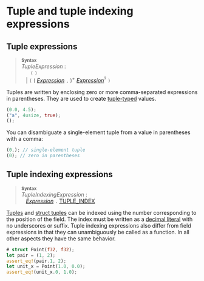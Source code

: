 # Tuple and tuple indexing expressions

## Tuple expressions

> **<sup>Syntax</sup>**\
> _TupleExpression_ :\
> &nbsp;&nbsp; &nbsp;&nbsp; `(` `)`\
> &nbsp;&nbsp; | `(` ( [_Expression_] `,` )<sup>+</sup> [_Expression_]<sup>?</sup> `)`

Tuples are written by enclosing zero or more comma-separated expressions in
parentheses. They are used to create [tuple-typed](types.html#tuple-types)
values.

```rust
(0.0, 4.5);
("a", 4usize, true);
();
```

You can disambiguate a single-element tuple from a value in parentheses with a
comma:

```rust
(0,); // single-element tuple
(0); // zero in parentheses
```

## Tuple indexing expressions

> **<sup>Syntax</sup>**\
> _TupleIndexingExpression_ :\
> &nbsp;&nbsp; [_Expression_] `.` [TUPLE_INDEX]

[Tuples](types.html#tuple-types) and [struct tuples](items/structs.html) can be
indexed using the number corresponding to the position of the field. The index
must be written as a [decimal literal](tokens.html#integer-literals) with no
underscores or suffix. Tuple indexing expressions also differ from field
expressions in that they can unambiguously be called as a function. In all
other aspects they have the same behavior.

```rust
# struct Point(f32, f32);
let pair = (1, 2);
assert_eq!(pair.1, 2);
let unit_x = Point(1.0, 0.0);
assert_eq!(unit_x.0, 1.0);
```

[TUPLE_INDEX]: tokens.html#integer-literals
[_Expression_]: expressions.html
